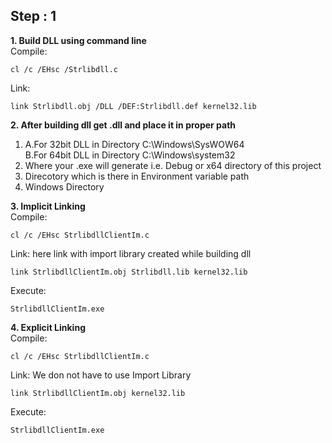 ## Step : 1  
**1. Build DLL using command line**  
Compile:
```
cl /c /EHsc /Strlibdll.c
```
Link:
```
link Strlibdll.obj /DLL /DEF:Strlibdll.def kernel32.lib
```

**2. After building dll get .dll and place it in proper path**
  1. A.For 32bit DLL in Directory C:\Windows\SysWOW64  
		 B.For 64bit DLL in Directory C:\Windows\system32  
2. Where your .exe will generate i.e. Debug or x64 directory of this project  
3. Direcotory which is there in Environment variable path  
4. Windows Directory  

**3. Implicit Linking**  
Compile:
```
cl /c /EHsc StrlibdllClientIm.c
```
Link: here link with import library created while building dll
```
link StrlibdllClientIm.obj Strlibdll.lib kernel32.lib  
```
Execute:
```
StrlibdllClientIm.exe
```
**4. Explicit Linking**  
Compile:
```
cl /c /EHsc StrlibdllClientIm.c
```
Link: We don not have to use Import Library
```
link StrlibdllClientIm.obj kernel32.lib  
```
Execute:
```
StrlibdllClientIm.exe
```
